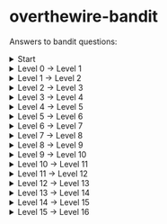 # overthewire-bandit
Answers to bandit questions:

<details>
  <summary>
    Start
  </summary>
  ekrem@ekremHP:~$ ssh bandit0@bandit.labs.overthewire.org -p 2220
  </details>
  
  <details>
  <summary>
    Level 0 → Level 1
  </summary>
  cat readme   
  <br>boJ9jbbUNNfktd78OOpsqOltutMc3MY1</br>
</details>

 <details>
  <summary>
    Level 1 → Level 2
  </summary>
  bandit1@bandit:~$ cat ./-
<br>CV1DtqXWVFXTvM2F0k09SHz0YwRINYA9</br>
  </details>
  
   <details>
  <summary>
    Level 2 → Level 3
  </summary>
  bandit2@bandit:~$ cat "spaces in this filename"
<br>UmHadQclWmgdLOKQ3YNgjWxGoRMb5luK</br>

  </details>
  
   <details>
  <summary>
    Level 3 → Level 4
  </summary>
  bandit3@bandit:~/inhere$ ls -a
<br>bandit3@bandit:~/inhere$ cat ".hidden"</br>
<br>pIwrPrtPN36QITSp3EQaw936yaFoFgAB</br>
  </details>
  
   <details>
  <summary>
    Level 4 → Level 5
  </summary>
  bandit4@bandit:~/inhere$ cat ./-file07
<br>koReBOKuIDDepwhWk7jZC0RTdopnAYKh</br>
  </details>
  
   <details>
  <summary>
    Level 5 → Level 6
  </summary>
  bandit5@bandit:~$ find -size 1033c
<br>./inhere/maybehere07/.file2</br>
<br>DXjZPULLxYr17uwoI01bNLQbtFemEgo7</br>
  </details>

  <details>
  <summary>
    Level 6 → Level 7
  </summary>
  bandit6@bandit:/$ find -user bandit7 -group bandit6 -size 33c
<br>bandit6@bandit:/$ cd ./var/lib/dpkg/info/</br>
<br>bandit6@bandit:/var/lib/dpkg/info$ cat bandit7.password</br>
<br>HKBPTKQnIay4Fw76bEy8PVxKEDQRKTzs</br>
  </details>
  
  <details>  
  <summary>
    Level 7 → Level 8
  </summary>
  bandit7@bandit:~$ grep millionth data.txt
  <br> millionth	cvX2JJa4CFALtqS87jk27qwqGhBM9plV</br>
  </details>
  
  <details>  
  <summary>
    Level 8 → Level 9
  </summary>
  bandit8@bandit:~$ sort data.txt | uniq -u
<br>UsvVyFSfZZWbi6wgC7dAFyFuR6jQQUhR</br>
  </details>

<details>  
  <summary>
    Level 9 → Level 10
  </summary>
  strings data.txt | grep -E "=="
========== the*2i"4
========== password
Z)========== is
&========== truKLdjsbJ5g7yyJ2X2R0o3a5HQJFuLk
  <br>truKLdjsbJ5g7yyJ2X2R0o3a5HQJFuLk</br>
  </details>
  
  
<details>  
  <summary>
    Level 10 → Level 11
  </summary>
  bandit10@bandit:~$ base64 --decode data.txt
  <br>The password is IFukwKGsFW8MOq3IRFqrxE1hxTNEbUPR</br>
  </details>

<details>  
  <summary>
    Level 11 → Level 12
  </summary>
  bandit11@bandit:~$  cat data.txt |tr'[a-z]''[n-za-m]'|tr'[A-Z]''[N-ZA-M]'
  <br>The password is 5Te8Y4drgCRfCx8ugdwuEX8KFC6k2EUu</br>
  </details>
  
  <details>  
  <summary>
    Level 12 → Level 13
  </summary>
  <br>mkdir /tmp/mynam</br>
  <br>cp data.txt /tmp/mynam</br>
  <br><xxd -r data.txt pass1</br>
  <br>mv pass1 pass1.gz</br>
  <br>gzip -d pass1.gz</br>
  <br>bzip2 -d pass1</br>
  <br>zcat pass1.out>pass2</br>
  <br>tar -xvf pass2</br>
  <br>tar -xvf data5.bin</br>
  <br>bzip2 -d data6.bin</br>
  <br>tar -xvf data6.bin.out</br>
  <br>zcat data8.bin>pass3</br>
  <br>cat pass3</br>
  <br>The password is 8ZjyCRiBWFYkneahHwxCv3wb2a1ORpYL</br>
  </details>
  
  <details>  
  <summary>
    Level 13 → Level 14
  </summary>
  <br>cat sshkey.private</br>
  <br>ssh bandit14@localhost -i sshkey.private</br>
  <br>cd /etc/bandit_pass</br>
  <br>cat bandit14</br>
  <br>4wcYUJFw0k0XLShlDzztnTBHiqxU3b3e</br>
  </details>


  <details>  
  <summary>
    Level 14 → Level 15
  </summary>
  <br>nc localhost 30000 4wcYUJFw0k0XLShlDzztnTBHiqxU3b3e</br>
  <br>Correct! BfMYroe26WYalil77FoDi9qh59eK5xNr</br>
  </details>
  
  
  <details>  
  <summary>
    Level 15 → Level 16
  </summary>
  <br>openssl s_client -connect localhost:30001</br>
  <br>BfMYroe26WYalil77FoDi9qh59eK5xNr</br>
  <br>Correct! cluFn7wTiGryunymYOu4RcffSxQluehd</br>
  </details>



